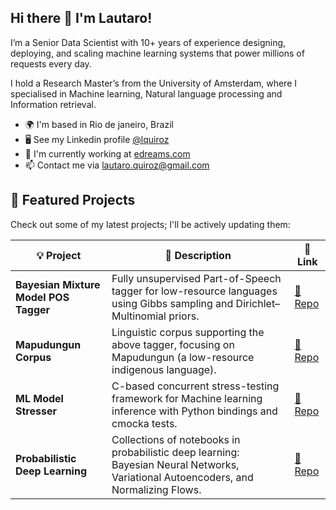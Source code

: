 ## Hi there 👋 I'm Lautaro!

I’m a Senior Data Scientist with 10+ years of experience designing, deploying, and scaling machine learning systems that power millions of requests every day.

I hold a Research Master’s from the University of Amsterdam, where I specialised in Machine learning, Natural language processing and Information retrieval.

* 🌍  I'm based in Rio de janeiro, Brazil
* 🖥️  See my Linkedin profile [@lquiroz](https://www.linkedin.com/in/lquiroz)
* 🚀  I'm currently working at [edreams.com](https://www.edreams.com)
* 📫  Contact me via [lautaro.quiroz@gmail.com](mailto:lautaro.quiroz@gmail.com)


🚀 Featured Projects
---------------------

Check out some of my latest projects; I'll be actively updating them:

| 💡 Project                            | 🧩 Description                                                                                              | 🔗 Link                                                              |
| ------------------------------------- | ----------------------------------------------------------------------------------------------------------- | -------------------------------------------------------------------- |
| **Bayesian Mixture Model POS Tagger** | Fully unsupervised Part-of-Speech tagger for low-resource languages using Gibbs sampling and Dirichlet–Multinomial priors.  | [🔗 Repo](https://github.com/lqrz/bayesian-mixture-model-pos-tagger) |
| **Mapudungun Corpus**                 | Linguistic corpus supporting the above tagger, focusing on Mapudungun (a low-resource indigenous language). | [🔗 Repo](https://github.com/lqrz/mapudungun-corpus)                 |
| **ML Model Stresser**                 | C-based concurrent stress-testing framework for Machine learning inference with Python bindings and cmocka tests. | [🔗 Repo](https://github.com/lqrz/ml-model-stresser)                 |
| **Probabilistic Deep Learning**             | Collections of notebooks in probabilistic deep learning: Bayesian Neural Networks, Variational Autoencoders, and Normalizing Flows.              | [🔗 Repo](https://github.com/lqrz/probabilistic_deep_learning)             |
